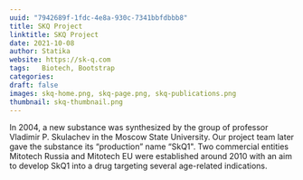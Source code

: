 ```yaml
--- 
uuid: "7942689f-1fdc-4e8a-930c-7341bbfdbbb8"
title: SKQ Project 
linktitle: SKQ Project 
date: 2021-10-08 
author: Statika 
website: https://sk-q.com 
tags:   Biotech, Bootstrap
categories:   
draft: false 
images: skq-home.png, skq-page.png, skq-publications.png 
thumbnail: skq-thumbnail.png 
--- 
```


In 2004, a new substance was synthesized by the group of professor Vladimir P. Skulachev in the Moscow State 
University. Our project team later gave the substance its “production” name “SkQ1".  Two commercial 
entities Mitotech Russia and Mitotech EU were established around 2010 with an aim to 
develop SkQ1 into a drug targeting several age-related indications. 
